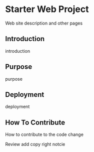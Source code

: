 # Starter Web Project
 Web site description and other pages 
 

## Introduction
introduction

## Purpose
purpose 

## Deployment 
deployment 

## How To Contribute

How to contribute to the code change

Review 
add copy right notcie 